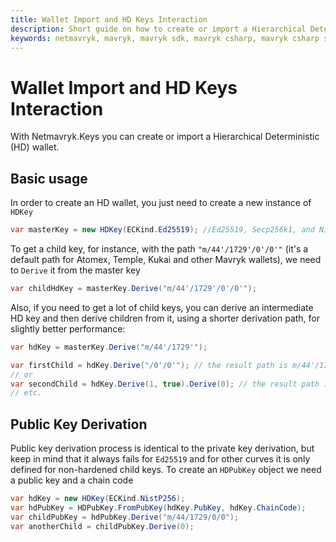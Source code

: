 ```yaml
---
title: Wallet Import and HD Keys Interaction
description: Short guide on how to create or import a Hierarchical Deterministic (HD) wallet.
keywords: netmavryk, mavryk, mavryk sdk, mavryk csharp, mavryk csharp sdk, blockchain, blockchain sdk, hierarchical deterministic, hd, kukai, atomex, temple wallet, slip-0010, bip-32
---
```


# Wallet Import and HD Keys Interaction
With Netmavryk.Keys you can create or import a Hierarchical Deterministic (HD) wallet.

## Basic usage

In order to create an HD wallet, you just need to create a new instance of `HDKey`

```cs
var masterKey = new HDKey(ECKind.Ed25519); //Ed25519, Secp256k1, and NistP256 are available
```

To get a child key, for instance, with the path `"m/44'/1729'/0'/0'"` (it's a default path for Atomex, Temple, Kukai and other Mavryk wallets), we need to `Derive` it from the master key

```cs
var childHdKey = masterKey.Derive("m/44'/1729'/0'/0'");
```

Also, if you need to get a lot of child keys, you can derive an intermediate HD key and then derive children from it, using a shorter derivation path, for slightly better performance:

```cs
var hdKey = masterKey.Derive("m/44'/1729'");

var firstChild = hdKey.Derive("/0'/0'"); // the result path is m/44'/1729'/0'/0'
// or
var secondChild = hdKey.Derive(1, true).Derive(0); // the result path is m/44'/1729'/1'/0
// etc.
```

## Public Key Derivation

Public key derivation process is identical to the private key derivation, but keep in mind that it always fails for `Ed25519` and for other curves it is only defined for non-hardened child keys.
To create an `HDPubKey` object we need a public key and a chain code

```cs
var hdKey = new HDKey(ECKind.NistP256);
var hdPubKey = HDPubKey.FromPubKey(hdKey.PubKey, hdKey.ChainCode);
var childPubKey = hdPubKey.Derive("m/44/1729/0/0");
var anotherChild = childPubKey.Derive(0);
```
